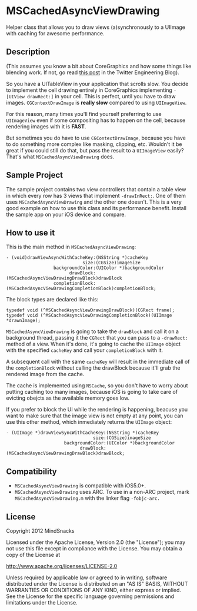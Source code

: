# MSCachedAsyncViewDrawing

Helper class that allows you to draw views (a)synchronously to a UIImage with caching for awesome performance.

## Description

(This assumes you know a bit about CoreGraphics and how some things like blending work. If not, go read [this post](http://engineering.twitter.com/2012/02/simple-strategies-for-smooth-animation.html) in the Twitter Engineering Blog).

So you have a UITableView in your application that scrolls slow. You decide to implement the cell drawing entirely in CoreGraphics implementing ```-[UIView drawRect:]``` in your cell. This is perfect, until you have to draw images. ```CGContextDrawImage``` is **really slow** compared to using ```UIImageView```.

For this reason, many times you'll find yourself preferring to use ```UIImageView``` even if some compositing has to happen on the cell, because rendering images with it is **FAST**.

But sometimes you do have to use ```CGContextDrawImage```, because you have to do something more complex like masking, clipping, etc. Wouldn't it be great if you could still do that, but pass the result to a ```UIImageView``` easily? That's what ```MSCachedAsyncViewDrawing``` does.

## Sample Project

The sample project contains two view controllers that contain a table view in which every row has 3 views that implement `-drawInRect:`. One of them uses ```MSCachedAsyncViewDrawing``` and the other one doesn't. This is a very good example on how to use this class and its performance benefit. Install the sample app on your iOS device and compare.

## How to use it

This is the main method in ```MSCachedAsyncViewDrawing```:

```objc
- (void)drawViewAsyncWithCacheKey:(NSString *)cacheKey
                             size:(CGSize)imageSize
                  backgroundColor:(UIColor *)backgroundColor
                        drawBlock:(MSCachedAsyncViewDrawingDrawBlock)drawBlock
                  completionBlock:(MSCachedAsyncViewDrawingCompletionBlock)completionBlock;
```

The block types are declared like this:

```objc
typedef void (^MSCachedAsyncViewDrawingDrawBlock)(CGRect frame);
typedef void (^MSCachedAsyncViewDrawingCompletionBlock)(UIImage *drawnImage);
```

```MSCachedAsyncViewDrawing``` is going to take the `drawBlock` and call it on a background thread, passing it the `CGRect` that you can pass to a `-drawRect:` method of a view. When it's done, it's going to cache the `UIImage` object with the specified `cacheKey` and call your `completionBlock` with it.

A subsequent call with the same `cacheKey` will result in the immediate call of the `completionBlock` without calling the drawBlock because it'll grab the rendered image from the cache.

The cache is implemented using `NSCache`, so you don't have to worry about putting caching too many images, because iOS is going to take care of evicting obejcts as the available memory goes low.

If you prefer to block the UI while the rendering is happening, beacuse you want to make sure that the image view is not empty at any point, you can use this other method, which inmediately returns the ```UIImage``` object:

```objc
- (UIImage *)drawViewSyncWithCacheKey:(NSString *)cacheKey
                                 size:(CGSize)imageSize
                      backgroundColor:(UIColor *)backgroundColor
                            drawBlock:(MSCachedAsyncViewDrawingDrawBlock)drawBlock;
```


## Compatibility
- ```MSCachedAsyncViewDrawing``` is compatible with iOS5.0+.
- ```MSCachedAsyncViewDrawing``` uses ARC. To use in a non-ARC project, mark ```MSCachedAsyncViewDrawing.m``` with the linker flag ```-fobjc-arc.```

## License

Copyright 2012 MindSnacks

Licensed under the Apache License, Version 2.0 (the "License");
you may not use this file except in compliance with the License.
You may obtain a copy of the License at

http://www.apache.org/licenses/LICENSE-2.0

Unless required by applicable law or agreed to in writing, software
distributed under the License is distributed on an "AS IS" BASIS,
WITHOUT WARRANTIES OR CONDITIONS OF ANY KIND, either express or implied.
See the License for the specific language governing permissions and
limitations under the License.